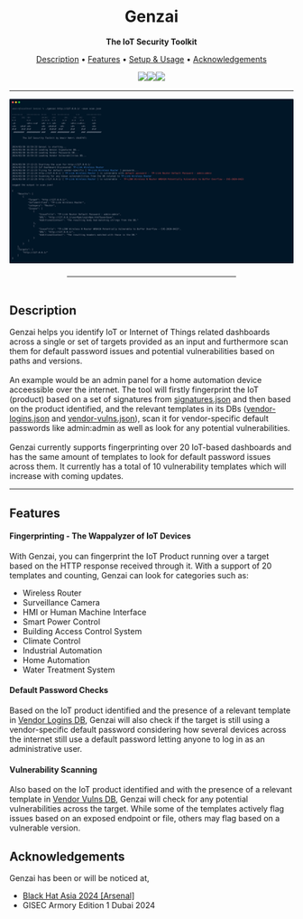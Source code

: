 <h1 align="center">Genzai</h1>
<p align="center"><b>The IoT Security Toolkit</b></p>
<p align="center">
<a href="#description">Description</a> • <a href="#features">Features</a> • <a href="./docs/documentation.md#setupnusage">Setup & Usage</a> • <a href="#acknowledgements">Acknowledgements</a><br>

<center><img src="https://img.shields.io/badge/Version-1.0-green"><img src="https://img.shields.io/badge/Black%20Hat%20Arsenal-%20Asia%202024-blue"><img src="https://img.shields.io/badge/GISEC Armory-%20Dubai%202024-blue"></center>

</p>
<hr>
<img src="./genzai.png">
<hr style="width:300px; height: 1px; margin: auto; margin-top: 20px;" />
<br>
<div id="description">
<h2> Description </h2>
Genzai helps you identify IoT or Internet of Things related dashboards across a single or set of targets provided as an input and furthermore scan them for default password issues and potential vulnerabilities based on paths and versions.
<br></br>
An example would be an admin panel for a home automation device acceessible over the internet. The tool will firstly fingerprint the IoT (product) based on a set of signatures from <a href="./signatures.json">signatures.json</a> and then based on the product identified, and the relevant templates in its DBs (<a href="./vendor-logins.json">vendor-logins.json</a> and <a href="./vendor-vulns.json">vendor-vulns.json</a>), scan it for vendor-specific default passwords like  admin:admin as well as look for any potential vulnerabilities.
<br><br>
Genzai currently supports fingerprinting over 20 IoT-based dashboards and has the same amount of templates to look for default password issues across them. It currently has a total of 10 vulnerability templates which will increase with coming updates.
</div>
<hr style="height: 1px;">

<div id="features">
<h2> Features </h2>

<h4>Fingerprinting - The Wappalyzer of IoT Devices</h4>
With Genzai, you can fingerprint the IoT Product running over a target based on the HTTP response received through it. With a support of 20 templates and counting, Genzai can look for categories such as:
<br>

- Wireless Router
- Surveillance Camera
- HMI or Human Machine Interface
- Smart Power Control
- Building Access Control System
- Climate Control
- Industrial Automation
- Home Automation
- Water Treatment System

<h4>Default Password Checks</h4>
Based on the IoT product identified and the presence of a relevant template in <a href="./vendor-logins.json">Vendor Logins DB</a>, Genzai will also check if the target is still using a vendor-specific default password considering how several devices across the internet still use a default password letting anyone to log in as an administrative user.
</div>

<h4>Vulnerability Scanning</h4>
Also based on the IoT product identified and with the presence of a relevant template in <a href="./vendor-vulns.json">Vendor Vulns DB</a>, Genzai will check for any potential vulnerabilities across the target. While some of the templates actively flag issues based on an exposed endpoint or file, others may flag based on a vulnerable version.
</div>

<div id="acknowledgements">
<h2> Acknowledgements </h2>
Genzai has been or will be noticed at,
<ul type="disc">
<li><a href="https://www.blackhat.com/asia-24/arsenal/schedule/index.html#genzai---the-iot-security-toolkit-37373">Black Hat Asia 2024 [Arsenal]</a></li>
<li>GISEC Armory Edition 1 Dubai 2024</li>

</ul>
</div>